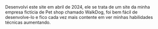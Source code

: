 Desenvolvi este site em abril de 2024, ele se trata de um site da minha empresa fictícia de Pet shop chamado WalkDog, foi bem fácil de desenvolve-lo e fico cada vez mais contente em ver minhas habilidades técnicas aumentando.
